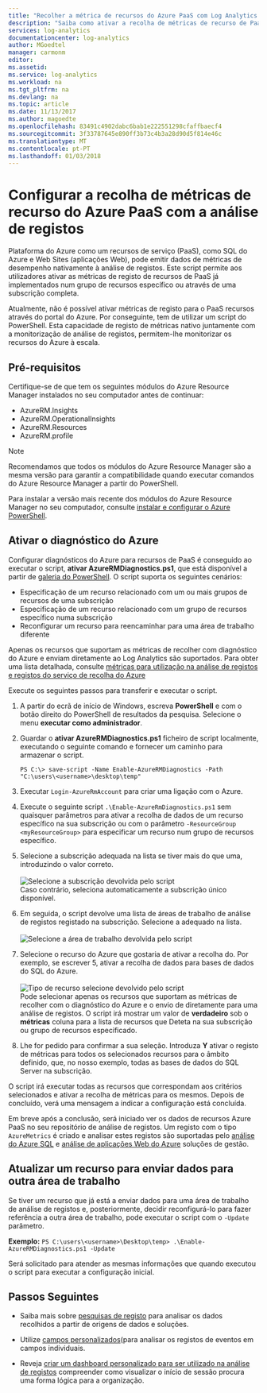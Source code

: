 ```yaml
---
title: "Recolher a métrica de recursos do Azure PaaS com Log Analytics | Microsoft Docs"
description: "Saiba como ativar a recolha de métricas de recurso de PaaS do Azure através do PowerShell para retenção e a análise na análise de registos."
services: log-analytics
documentationcenter: log-analytics
author: MGoedtel
manager: carmonm
editor: 
ms.assetid: 
ms.service: log-analytics
ms.workload: na
ms.tgt_pltfrm: na
ms.devlang: na
ms.topic: article
ms.date: 11/13/2017
ms.author: magoedte
ms.openlocfilehash: 83491c4902dabc6bab1e222551298cfaffbaecf4
ms.sourcegitcommit: 3f33787645e890ff3b73c4b3a28d90d5f814e46c
ms.translationtype: MT
ms.contentlocale: pt-PT
ms.lasthandoff: 01/03/2018
---
```

# <a name="configure-collection-of-azure-paas-resource-metrics-with-log-analytics"></a>Configurar a recolha de métricas de recurso do Azure PaaS com a análise de registos

Plataforma do Azure como um recursos de serviço (PaaS), como SQL do Azure e Web Sites (aplicações Web), pode emitir dados de métricas de desempenho nativamente à análise de registos. Este script permite aos utilizadores ativar as métricas de registo de recursos de PaaS já implementados num grupo de recursos específico ou através de uma subscrição completa. 

Atualmente, não é possível ativar métricas de registo para o PaaS recursos através do portal do Azure. Por conseguinte, tem de utilizar um script do PowerShell. Esta capacidade de registo de métricas nativo juntamente com a monitorização de análise de registos, permitem-lhe monitorizar os recursos do Azure à escala. 

## <a name="prerequisites"></a>Pré-requisitos
Certifique-se de que tem os seguintes módulos do Azure Resource Manager instalados no seu computador antes de continuar:

- AzureRM.Insights
- AzureRM.OperationalInsights
- AzureRM.Resources
- AzureRM.profile

>[!NOTE]
>Recomendamos que todos os módulos do Azure Resource Manager são a mesma versão para garantir a compatibilidade quando executar comandos do Azure Resource Manager a partir do PowerShell.
>
Para instalar a versão mais recente dos módulos do Azure Resource Manager no seu computador, consulte [instalar e configurar o Azure PowerShell](https://docs.microsoft.com/powershell/azure/install-azurerm-ps?view=azurermps-4.4.1#update-azps).  

## <a name="enable-azure-diagnostics"></a>Ativar o diagnóstico do Azure  
Configurar diagnósticos do Azure para recursos de PaaS é conseguido ao executar o script, **ativar AzureRMDiagnostics.ps1**, que está disponível a partir de [galeria do PowerShell](https://www.powershellgallery.com/packages/Enable-AzureRMDiagnostics/2.52/DisplayScript).  O script suporta os seguintes cenários:
  
* Especificação de um recurso relacionado com um ou mais grupos de recursos de uma subscrição  
* Especificação de um recurso relacionado com um grupo de recursos específico numa subscrição  
* Reconfigurar um recurso para reencaminhar para uma área de trabalho diferente

Apenas os recursos que suportam as métricas de recolher com diagnóstico do Azure e enviam diretamente ao Log Analytics são suportados.  Para obter uma lista detalhada, consulte [métricas para utilização na análise de registos e registos do serviço de recolha do Azure](log-analytics-azure-storage.md) 

Execute os seguintes passos para transferir e executar o script.

1.  A partir do ecrã de início de Windows, escreva **PowerShell** e com o botão direito do PowerShell de resultados da pesquisa.  Selecione o menu **executar como administrador**.   
2. Guardar o **ativar AzureRMDiagnostics.ps1** ficheiro de script localmente, executando o seguinte comando e fornecer um caminho para armazenar o script.    

    ```
    PS C:\> save-script -Name Enable-AzureRMDiagnostics -Path "C:\users\<username>\desktop\temp"
    ```

3. Executar `Login-AzureRmAccount` para criar uma ligação com o Azure.   
4. Execute o seguinte script `.\Enable-AzureRmDiagnostics.ps1` sem quaisquer parâmetros para ativar a recolha de dados de um recurso específico na sua subscrição ou com o parâmetro `-ResourceGroup <myResourceGroup>` para especificar um recurso num grupo de recursos específico.   
5. Selecione a subscrição adequada na lista se tiver mais do que uma, introduzindo o valor correto.<br><br> ![Selecione a subscrição devolvida pelo script](./media/log-analytics-collect-azurepass-posh/script-select-subscription.png)<br> Caso contrário, seleciona automaticamente a subscrição único disponível.
6. Em seguida, o script devolve uma lista de áreas de trabalho de análise de registos registado na subscrição.  Selecione a adequado na lista.<br><br> ![Selecione a área de trabalho devolvida pelo script](./media/log-analytics-collect-azurepass-posh/script-select-workspace.png)<br> 
7. Selecione o recurso do Azure que gostaria de ativar a recolha do. Por exemplo, se escrever 5, ativar a recolha de dados para bases de dados do SQL do Azure.<br><br> ![Tipo de recurso selecione devolvido pelo script](./media/log-analytics-collect-azurepass-posh/script-select-resource.png)<br>
   Pode selecionar apenas os recursos que suportam as métricas de recolher com o diagnóstico do Azure e o envio de diretamente para uma análise de registos.  O script irá mostrar um valor de **verdadeiro** sob o **métricas** coluna para a lista de recursos que Deteta na sua subscrição ou grupo de recursos especificado.    
8. Lhe for pedido para confirmar a sua seleção.  Introduza **Y** ativar o registo de métricas para todos os selecionados recursos para o âmbito definido, que, no nosso exemplo, todas as bases de dados do SQL Server na subscrição.  

O script irá executar todas as recursos que correspondam aos critérios selecionados e ativar a recolha de métricas para os mesmos. Depois de concluído, verá uma mensagem a indicar a configuração está concluída.  

Em breve após a conclusão, será iniciado ver os dados de recursos Azure PaaS no seu repositório de análise de registos.  Um registo com o tipo `AzureMetrics` é criado e analisar estes registos são suportadas pelo [análise do Azure SQL](log-analytics-azure-sql.md) e [análise de aplicações Web do Azure](log-analytics-azure-web-apps-analytics.md) soluções de gestão.   

## <a name="update-a-resource-to-send-data-to-another-workspace"></a>Atualizar um recurso para enviar dados para outra área de trabalho
Se tiver um recurso que já está a enviar dados para uma área de trabalho de análise de registos e, posteriormente, decidir reconfigurá-lo para fazer referência a outra área de trabalho, pode executar o script com o `-Update` parâmetro.  

**Exemplo:** 
`PS C:\users\<username>\Desktop\temp> .\Enable-AzureRMDiagnostics.ps1 -Update`

Será solicitado para atender as mesmas informações que quando executou o script para executar a configuração inicial.  

## <a name="next-steps"></a>Passos Seguintes

* Saiba mais sobre [pesquisas de registo](log-analytics-log-searches.md) para analisar os dados recolhidos a partir de origens de dados e soluções. 

* Utilize [campos personalizados](log-analytics-custom-fields.md)(para analisar os registos de eventos em campos individuais.

* Reveja [criar um dashboard personalizado para ser utilizado na análise de registos](log-analytics-dashboards.md) compreender como visualizar o início de sessão procura uma forma lógica para a organização.
